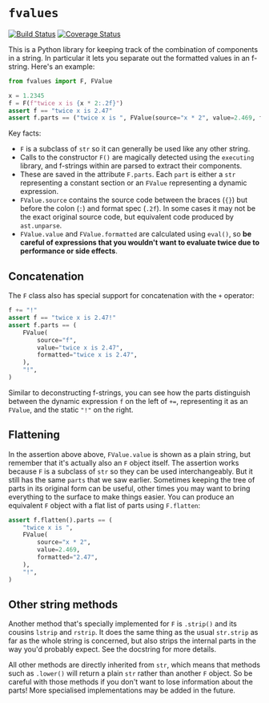 # `fvalues`

[![Build Status](https://github.com/oughtinc/fvalues/workflows/Tests/badge.svg?branch=main)](https://github.com/oughtinc/fvalues/actions) [![Coverage Status](https://coveralls.io/repos/github/oughtinc/fvalues/badge.svg?branch=main)](https://coveralls.io/github/oughtinc/fvalues?branch=main)

This is a Python library for keeping track of the combination of components in a string. In particular it lets you separate out the formatted values in an f-string. Here's an example:

```python
from fvalues import F, FValue

x = 1.2345
f = F(f"twice x is {x * 2:.2f}")
assert f == "twice x is 2.47"
assert f.parts == ("twice x is ", FValue(source="x * 2", value=2.469, formatted="2.47"))
```

Key facts:

- `F` is a subclass of `str` so it can generally be used like any other string.
- Calls to the constructor `F()` are magically detected using the `executing` library, and f-strings within are parsed to extract their components.
- These are saved in the attribute `F.parts`. Each `part` is either a `str` representing a constant section or an `FValue` representing a dynamic expression.
- `FValue.source` contains the source code between the braces (`{}`) but before the colon (`:`) and format spec (`.2f`). In some cases it may not be the exact original source code, but equivalent code produced by `ast.unparse`.
- `FValue.value` and `FValue.formatted` are calculated using `eval()`, so **be careful of expressions that you wouldn't want to evaluate twice due to performance or side effects**.

## Concatenation

The `F` class also has special support for concatenation with the `+` operator:

```python
f += "!"
assert f == "twice x is 2.47!"
assert f.parts == (
    FValue(
        source="f",
        value="twice x is 2.47",
        formatted="twice x is 2.47",
    ),
    "!",
)
```

Similar to deconstructing f-strings, you can see how the parts distinguish between the dynamic expression `f` on the left of `+=`, representing it as an `FValue`, and the static `"!"` on the right.

## Flattening

In the assertion above above, `FValue.value` is shown as a plain string, but remember that it's actually also an `F` object itself. The assertion works because `F` is a subclass of `str` so they can be used interchangeably. But it still has the same `parts` that we saw earlier. Sometimes keeping the tree of parts in its original form can be useful, other times you may want to bring everything to the surface to make things easier. You can produce an equivalent `F` object with a flat list of parts using `F.flatten`:

```python
assert f.flatten().parts == (
    "twice x is ",
    FValue(
        source="x * 2",
        value=2.469,
        formatted="2.47",
    ),
    "!",
)
```

## Other string methods

Another method that's specially implemented for `F` is `.strip()` and its cousins `lstrip` and `rstrip`. It does the same thing as the usual `str.strip` as far as the whole string is concerned, but also strips the internal parts in the way you'd probably expect. See the docstring for more details.

All other methods are directly inherited from `str`, which means that methods such as `.lower()` will return a plain `str` rather than another `F` object. So be careful with those methods if you don't want to lose information about the parts! More specialised implementations may be added in the future.
